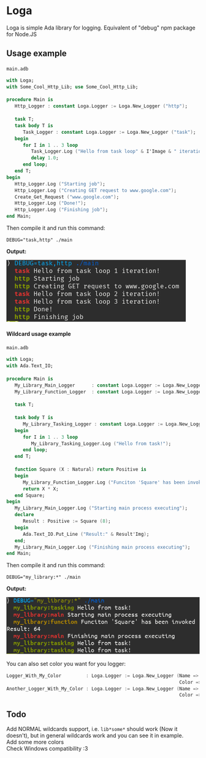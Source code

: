 # Loga
Loga is simple Ada library for logging. Equivalent of "debug" npm package for Node.JS

## Usage example
`main.adb`
```ada
with Loga;
with Some_Cool_Http_Lib; use Some_Cool_Http_Lib;

procedure Main is
   Http_Logger : constant Loga.Logger := Loga.New_Logger ("http");

   task T;
   task body T is
      Task_Logger : constant Loga.Logger := Loga.New_Logger ("task");
   begin
      for I in 1 .. 3 loop
         Task_Logger.Log ("Hello from task loop" & I'Image & " iteration!");
         delay 1.0;
      end loop;
   end T;
begin
   Http_Logger.Log ("Starting job");
   Http_Logger.Log ("Creating GET request to www.google.com");
   Create_Get_Request ("www.google.com");
   Http_Logger.Log ("Done!");
   Http_Logger.Log ("Finishing job");
end Main;
```

Then compile it and run this command:
```
DEBUG="task,http" ./main
```

<figcaption>

__Output:__

</figcaption>

![Image of output](https://github.com/mangl-auf/loga/blob/master/output.png?raw=true)

#### Wildcard usage example
`main.adb`
```ada
with Loga;
with Ada.Text_IO;

procedure Main is
   My_Library_Main_Logger      : constant Loga.Logger := Loga.New_Logger ("my_library:main");
   My_Library_Function_Logger  : constant Loga.Logger := Loga.New_Logger ("my_library:function");

   task T;

   task body T is
      My_Library_Tasking_Logger : constant Loga.Logger := Loga.New_Logger ("my_library:tasking");
   begin
      for I in 1 .. 3 loop
         My_Library_Tasking_Logger.Log ("Hello from task!");
      end loop;
   end T;

   function Square (X : Natural) return Positive is
   begin
      My_Library_Function_Logger.Log ("Funciton 'Square' has been invoked");
      return X * X;
   end Square;
begin
   My_Library_Main_Logger.Log ("Starting main process executing");
   declare
      Result : Positive := Square (8);
   begin
      Ada.Text_IO.Put_Line ("Result:" & Result'Img);
   end;
   My_Library_Main_Logger.Log ("Finishing main process executing");
end Main;
```

Then compile it and run this command:
```
DEBUG="my_library:*" ./main
```

<figcaption>

__Output:__

</figcaption>

![Image of wildcard usage example output](https://github.com/mangl-auf/loga/blob/master/wildcard-example-output.png?raw=true)

You can also set color you want for you logger:
```ada
Logger_With_My_Color         : Loga.Logger := Loga.New_Logger (Name => "logger1",
                                                               Color => Loga.Green);
Another_Logger_With_My_Color : Loga.Logger := Loga.New_Logger (Name => "logger2",
                                                               Color => Logger_With_My_Color.Get_Color);
```

## Todo
Add NORMAL wildcards support, i.e. `lib*some*` should work (Now it doesn't), but in general wildcards work and you can see it in example.  
Add some more colors  
Check Windows compatibility :3  
